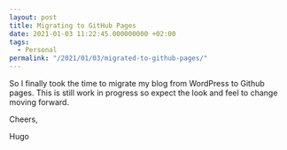 ```yaml
---
layout: post
title: Migrating to GitHub Pages
date: 2021-01-03 11:22:45.000000000 +02:00
tags:
  - Personal
permalink: "/2021/01/03/migrated-to-github-pages/"
---
```


So I finally took the time to migrate my blog from WordPress to Github pages. This is still work in progress so expect the look and feel to change moving forward.

Cheers,

Hugo
